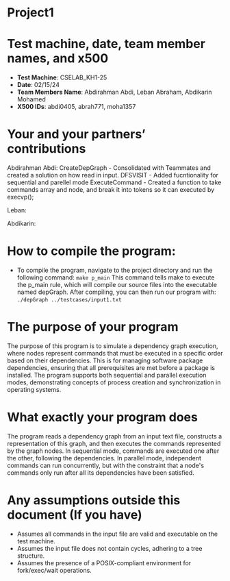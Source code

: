 # Project1


# Test machine, date, team member names, and x500

* **Test Machine**: CSELAB_KH1-25
* **Date**: 02/15/24
* **Team Members Name**: Abdirahman Abdi, Leban Abraham, Abdikarin Mohamed
* **X500 IDs**: abdi0405, abrah771, moha1357



# Your and your partners’ contributions

Abdirahman Abdi:
CreateDepGraph - Consolidated with Teammates and created a solution on how read in input.
DFSVISIT - Added fucntionality for sequential and parellel mode
ExecuteCommand - Created a function to take commands array and node, and break it into tokens so it can 
    executed by execvp();


Leban:




Abdikarin:



# How to compile the program:
* To compile the program, navigate to the project directory and run the following command: ```make p_main``` This command tells make to execute the p_main rule, which will compile our source files into the executable named depGraph. After compiling, you can then run our program with: ```./depGraph ../testcases/input1.txt```



# The purpose of your program
The purpose of this program is to simulate a dependency graph execution, where nodes represent commands that must be executed in a specific order based on their dependencies. This is for managing software package dependencies, ensuring that all prerequisites are met before a package is installed. The program supports both sequential and parallel execution modes, demonstrating concepts of process creation and synchronization in operating systems.

# What exactly your program does
The program reads a dependency graph from an input text file, constructs a representation of this graph, and then executes the commands represented by the graph nodes. In sequential mode, commands are executed one after the other, following the dependencies. In parallel mode, independent commands can run concurrently, but with the constraint that a node's commands only run after all its dependencies have been satisfied.

# Any assumptions outside this document (If you have)
* Assumes all commands in the input file are valid and executable on the test machine.
* Assumes the input file does not contain cycles, adhering to a tree structure.
* Assumes the presence of a POSIX-compliant environment for fork/exec/wait operations.

